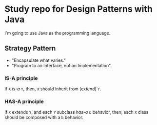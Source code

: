 # Study repo for Design Patterns with Java

I'm going to use Java as the programming language.

## Strategy Pattern

* "Encapsulate what varies."
* "Program to an Interface, not an Implementation".

### IS-A principle

If ```X``` *is-a* ```Y```, then, ```X``` should inherit from (extend) ```Y```.

### HAS-A principle

If ```X``` extends ```Y```, and each ```Y``` subclass *has-a* ```b``` behavior, then, each ```X``` class should be composed with a ```b``` behavior.
